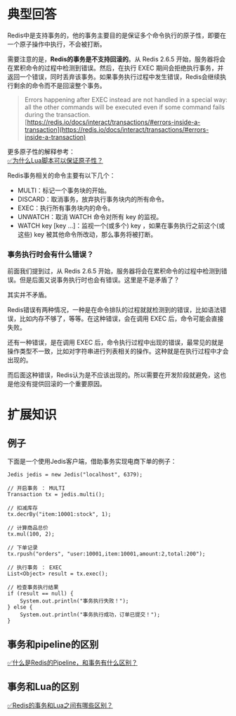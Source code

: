 # 典型回答

Redis中是支持事务的，他的事务主要目的是保证多个命令执行的原子性，即要在一个原子操作中执行，不会被打断。

需要注意的是，**Redis的事务是不支持回滚的**。从 Redis 2.6.5 开始，服务器将会在累积命令的过程中检测到错误。然后，在执行 EXEC 期间会拒绝执行事务，并返回一个错误，同时丢弃该事务。如果事务执行过程中发生错误，Redis会继续执行剩余的命令而不是回滚整个事务。

> Errors happening after EXEC instead are not handled in a special way: all the other commands will be executed even if some command fails during the transaction.  
> [https://redis.io/docs/interact/transactions/#errors-inside-a-transaction](https://redis.io/docs/interact/transactions/#errors-inside-a-transaction)


更多原子性的解释参考：<br />[✅为什么Lua脚本可以保证原子性？](https://www.yuque.com/hollis666/fo22bm/rwdgnu?view=doc_embed)

Redis事务相关的命令主要有以下几个：

- MULTI：标记一个事务块的开始。
- DISCARD：取消事务，放弃执行事务块内的所有命令。
- EXEC：执行所有事务块内的命令。
- UNWATCH：取消 WATCH 命令对所有 key 的监视。
- WATCH key [key ...]：监视一个(或多个) key ，如果在事务执行之前这个(或这些) key 被其他命令所改动，那么事务将被打断。
### 
### 事务执行时会有什么错误？

前面我们提到过，从 Redis 2.6.5 开始，服务器将会在累积命令的过程中检测到错误。但是后面又说事务执行时也会有错误。这里是不是矛盾了？

其实并不矛盾。

Redis错误有两种情况，一种是在命令排队的过程就就检测到的错误，比如语法错误，比如内存不够了，等等。在这种错误，会在调用 EXEC 后，命令可能会直接失败。

还有一种错误，是在调用 EXEC 后，命令执行过程中出现的错误，最常见的就是操作类型不一致，比如对字符串进行列表相关的操作。这种就是在执行过程中才会出现的。

而后面这种错误，Redis认为是不应该出现的。所以需要在开发阶段就避免，这也是他没有提供回滚的一个重要原因。

# 扩展知识

## 例子


下面是一个使用Jedis客户端，借助事务实现电商下单的例子：

```
Jedis jedis = new Jedis("localhost", 6379);

// 开启事务 ： MULTI
Transaction tx = jedis.multi();

// 扣减库存
tx.decrBy("item:10001:stock", 1);

// 计算商品总价
tx.mul(100, 2);

// 下单记录
tx.rpush("orders", "user:10001,item:10001,amount:2,total:200");

// 执行事务 ： EXEC
List<Object> result = tx.exec();

// 检查事务执行结果
if (result == null) {
    System.out.println("事务执行失败！");
} else {
    System.out.println("事务执行成功，订单已提交！");
}
```

## 事务和pipeline的区别

[✅什么是Redis的Pipeline，和事务有什么区别？](https://www.yuque.com/hollis666/fo22bm/sirm5gg3lgc5nslt?view=doc_embed)

## 事务和Lua的区别

[✅Redis的事务和Lua之间有哪些区别？](https://www.yuque.com/hollis666/fo22bm/ihi6uuc39q5xdil5?view=doc_embed)
